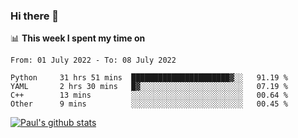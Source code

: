 ### Hi there 👋

📊 **This week I spent my time on**
<!--START_SECTION:waka-->

```text
From: 01 July 2022 - To: 08 July 2022

Python     31 hrs 51 mins  ██████████████████████▓░░   91.19 %
YAML       2 hrs 30 mins   █▓░░░░░░░░░░░░░░░░░░░░░░░   07.19 %
C++        13 mins         ░░░░░░░░░░░░░░░░░░░░░░░░░   00.64 %
Other      9 mins          ░░░░░░░░░░░░░░░░░░░░░░░░░   00.45 %
```

<!--END_SECTION:waka-->


[![Paul's github stats](https://github-readme-stats.vercel.app/api?username=mickeyouyou&theme=dracula&show_icons=true)](https://github.com/anuraghazra/github-readme-stats)
